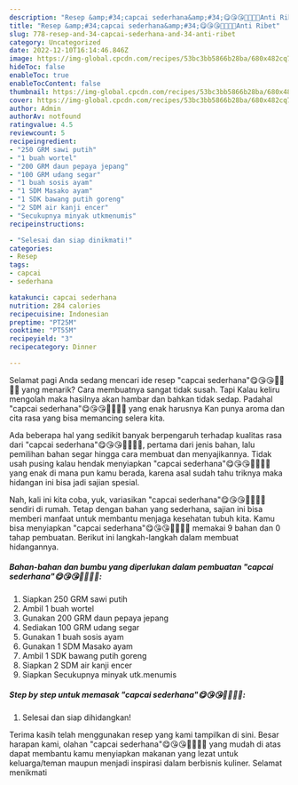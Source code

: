 ```yaml
---
description: "Resep &amp;#34;capcai sederhana&amp;#34;😋😘😘👍🏼👍🏼Anti Ribet"
title: "Resep &amp;#34;capcai sederhana&amp;#34;😋😘😘👍🏼👍🏼Anti Ribet"
slug: 778-resep-and-34-capcai-sederhana-and-34-anti-ribet
category: Uncategorized
date: 2022-12-10T16:14:46.846Z
image: https://img-global.cpcdn.com/recipes/53bc3bb5866b28ba/680x482cq70/capcai-sederhana-foto-resep-utama.jpg
hideToc: false
enableToc: true
enableTocContent: false
thumbnail: https://img-global.cpcdn.com/recipes/53bc3bb5866b28ba/680x482cq70/capcai-sederhana-foto-resep-utama.jpg
cover: https://img-global.cpcdn.com/recipes/53bc3bb5866b28ba/680x482cq70/capcai-sederhana-foto-resep-utama.jpg
author: Admin
authorAv: notfound
ratingvalue: 4.5
reviewcount: 5
recipeingredient:
- "250 GRM sawi putih"
- "1 buah wortel"
- "200 GRM daun pepaya jepang"
- "100 GRM udang segar"
- "1 buah sosis ayam"
- "1 SDM Masako ayam"
- "1 SDK bawang putih goreng"
- "2 SDM air kanji encer"
- "Secukupnya minyak utkmenumis"
recipeinstructions:

- "Selesai dan siap dinikmati!"
categories:
- Resep
tags:
- capcai
- sederhana

katakunci: capcai sederhana 
nutrition: 284 calories
recipecuisine: Indonesian
preptime: "PT25M"
cooktime: "PT55M"
recipeyield: "3"
recipecategory: Dinner

---
```



Selamat pagi Anda sedang mencari ide resep &#34;capcai sederhana&#34;😋😘😘👍🏼👍🏼 yang menarik? Cara membuatnya sangat tidak susah. Tapi Kalau keliru mengolah maka hasilnya akan hambar dan bahkan tidak sedap. Padahal &#34;capcai sederhana&#34;😋😘😘👍🏼👍🏼 yang enak harusnya Kan punya aroma dan cita rasa yang bisa memancing selera kita.




Ada beberapa hal yang sedikit banyak berpengaruh terhadap kualitas rasa dari &#34;capcai sederhana&#34;😋😘😘👍🏼👍🏼, pertama dari jenis bahan, lalu pemilihan bahan segar hingga cara membuat dan menyajikannya. Tidak usah pusing kalau hendak menyiapkan &#34;capcai sederhana&#34;😋😘😘👍🏼👍🏼 yang enak di mana pun kamu berada, karena asal sudah tahu triknya maka hidangan ini bisa jadi sajian spesial.


Nah, kali ini kita coba, yuk, variasikan &#34;capcai sederhana&#34;😋😘😘👍🏼👍🏼 sendiri di rumah. Tetap dengan bahan yang sederhana, sajian ini bisa memberi manfaat untuk membantu menjaga kesehatan tubuh kita. Kamu bisa menyiapkan &#34;capcai sederhana&#34;😋😘😘👍🏼👍🏼 memakai 9 bahan dan 0 tahap pembuatan. Berikut ini langkah-langkah dalam membuat hidangannya.

<!--inarticleads1-->

##### Bahan-bahan dan bumbu yang diperlukan dalam pembuatan &#34;capcai sederhana&#34;😋😘😘👍🏼👍🏼:

1. Siapkan 250 GRM sawi putih
1. Ambil 1 buah wortel
1. Gunakan 200 GRM daun pepaya jepang
1. Sediakan 100 GRM udang segar
1. Gunakan 1 buah sosis ayam
1. Gunakan 1 SDM Masako ayam
1. Ambil 1 SDK bawang putih goreng
1. Siapkan 2 SDM air kanji encer
1. Siapkan Secukupnya minyak utk.menumis




<!--inarticleads2-->

##### Step by step untuk memasak &#34;capcai sederhana&#34;😋😘😘👍🏼👍🏼:


1. Selesai dan siap dihidangkan!



Terima kasih telah menggunakan resep yang kami tampilkan di sini. Besar harapan kami, olahan &#34;capcai sederhana&#34;😋😘😘👍🏼👍🏼 yang mudah di atas dapat membantu kamu menyiapkan makanan yang lezat untuk keluarga/teman maupun menjadi inspirasi dalam berbisnis kuliner. Selamat menikmati
